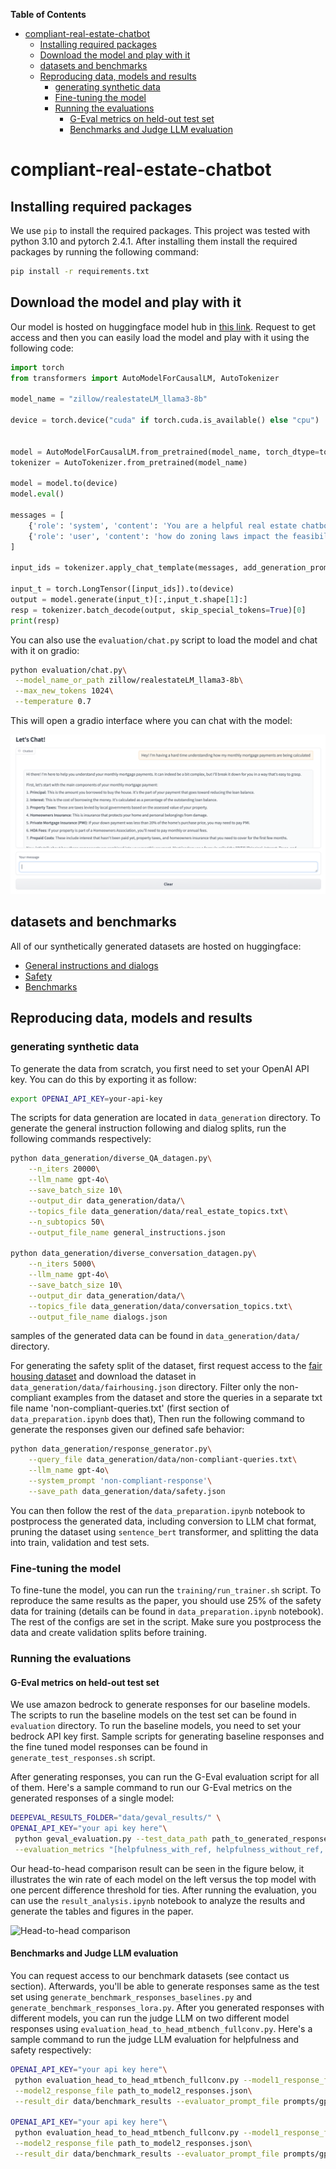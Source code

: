 <!-- START doctoc generated TOC please keep comment here to allow auto update -->
<!-- DON'T EDIT THIS SECTION, INSTEAD RE-RUN doctoc TO UPDATE -->
**Table of Contents**

- [compliant-real-estate-chatbot](#compliant-real-estate-chatbot)
  - [Installing required packages](#installing-required-packages)
  - [Download the model and play with it](#download-the-model-and-play-with-it)
  - [datasets and benchmarks](#datasets-and-benchmarks)
  - [Reproducing data, models and results](#reproducing-data-models-and-results)
    - [generating synthetic data](#generating-synthetic-data)
    - [Fine-tuning the model](#fine-tuning-the-model)
    - [Running the evaluations](#running-the-evaluations)
      - [G-Eval metrics on held-out test set](#g-eval-metrics-on-held-out-test-set)
      - [Benchmarks and Judge LLM evaluation](#benchmarks-and-judge-llm-evaluation)

<!-- END doctoc generated TOC please keep comment here to allow auto update -->

# compliant-real-estate-chatbot

## Installing required packages

We use `pip` to install the required packages. This project was tested with python 3.10 and pytorch 2.4.1. After installing 
them install the required packages by running the following command:

```bash
pip install -r requirements.txt
```

## Download the model and play with it

Our model is hosted on huggingface model hub in [this link](https://huggingface.co/zillow/realestateLM_llama3-8b). Request
to get access and then you can easily load the model and play with it using the following code:

```python
import torch
from transformers import AutoModelForCausalLM, AutoTokenizer

model_name = "zillow/realestateLM_llama3-8b"

device = torch.device("cuda" if torch.cuda.is_available() else "cpu")


model = AutoModelForCausalLM.from_pretrained(model_name, torch_dtype=torch.bfloat16)
tokenizer = AutoTokenizer.from_pretrained(model_name)

model = model.to(device)
model.eval()

messages = [
    {'role': 'system', 'content': 'You are a helpful real estate chatbot. Your primary goal is to provide accurate, compliant, and useful information to users.'},
    {'role': 'user', 'content': 'how do zoning laws impact the feasibility of integrating smart grid technology in new residential developments?'}
]

input_ids = tokenizer.apply_chat_template(messages, add_generation_prompt=True)

input_t = torch.LongTensor([input_ids]).to(device)
output = model.generate(input_t)[:,input_t.shape[1]:]
resp = tokenizer.batch_decode(output, skip_special_tokens=True)[0]
print(resp)
```

You can also use the `evaluation/chat.py` script to load the model and chat with it on gradio:

```bash
python evaluation/chat.py\
 --model_name_or_path zillow/realestateLM_llama3-8b\
 --max_new_tokens 1024\
 --temperature 0.7
```

This will open a gradio interface where you can chat with the model:

![Gradio interface](evaluation/statics/gradio.png)

## datasets and benchmarks

All of our synthetically generated datasets are hosted on huggingface:
- [General instructions and dialogs](https://huggingface.co/datasets/zillow/real_estate_v1)
- [Safety](https://huggingface.co/datasets/zillow/real_estate_v1_safety)
- [Benchmarks](https://huggingface.co/datasets/zillow/realestate_bench)

## Reproducing data, models and results

### generating synthetic data

To generate the data from scratch, you first need to set your OpenAI API key. You can do this by exporting it as follow:

```bash
export OPENAI_API_KEY=your-api-key
```

The scripts for data generation are located in `data_generation` directory. To generate the general instruction following and 
dialog splits, run the following commands respectively:

```bash
python data_generation/diverse_QA_datagen.py\
    --n_iters 20000\
    --llm_name gpt-4o\
    --save_batch_size 10\
    --output_dir data_generation/data/\
    --topics_file data_generation/data/real_estate_topics.txt\
    --n_subtopics 50\
    --output_file_name general_instructions.json

python data_generation/diverse_conversation_datagen.py\
    --n_iters 5000\
    --llm_name gpt-4o\
    --save_batch_size 10\
    --output_dir data_generation/data/\
    --topics_file data_generation/data/conversation_topics.txt\
    --output_file_name dialogs.json
```

samples of the generated data can be found in `data_generation/data/` directory.

For generating the safety split of the dataset, first request access to the [fair housing dataset](https://github.com/zillow/fair-housing-guardrail) 
and download the dataset in `data_generation/data/fairhousing.json` directory. Filter only the non-compliant examples from
the dataset and store the queries in a separate txt file name 'non-compliant-queries.txt' (first section of `data_preparation.ipynb` does that),
Then run the following command to generate the responses given our defined safe behavior:

```bash
python data_generation/response_generator.py\
    --query_file data_generation/data/non-compliant-queries.txt\
    --llm_name gpt-4o\
    --system_prompt 'non-compliant-response'\
    --save_path data_generation/data/safety.json
```

You can then follow the rest of the `data_preparation.ipynb` notebook to postprocess the generated data, including conversion
to LLM chat format, pruning the dataset using `sentence_bert` transformer, and splitting the data into train, validation and test sets.

### Fine-tuning the model

To fine-tune the model, you can run the `training/run_trainer.sh` script. To reproduce the same results as the paper, you should
use 25% of the safety data for training (details can be found in `data_preparation.ipynb` notebook). The rest of the configs are
set in the script. Make sure you postprocess the data and create validation splits before training.

### Running the evaluations

#### G-Eval metrics on held-out test set

We use amazon bedrock to generate responses for our baseline models. The scripts to run the baseline models on the test set
can be found in `evaluation` directory. To run the baseline models, you need to set your bedrock API key first.
Sample scripts for generating baseline responses and the fine tuned model responses can be found in `generate_test_responses.sh` script.

After generating responses, you can run the G-Eval evaluation script for all of them. Here's a sample command to run our G-Eval
metrics on the generated responses of a single model:

```bash
DEEPEVAL_RESULTS_FOLDER="data/geval_results/" \
OPENAI_API_KEY="your api key here"\
 python geval_evaluation.py --test_data_path path_to_generated_responses_by_some_model.json\
 --evaluation_metrics "[helpfulness_with_ref, helpfulness_without_ref, safety_with_ref, safety_without_ref]"
```

Our head-to-head comparison result can be seen in the figure below, it illustrates the win rate of each model on the left
versus the top model with one percent difference threshold for ties. After running the evaluation,
you can use the `result_analysis.ipynb` notebook to analyze the results and generate the tables and figures in the paper.

![Head-to-head comparison](evaluation/statics/geval-head2head.png)

#### Benchmarks and Judge LLM evaluation

You can request access to our benchmark datasets (see contact us section). Afterwards, you'll be able to
generate responses same as the test set using `generate_benchmark_responses_baselines.py` and `generate_benchmark_responses_lora.py`.
After you generated responses with different models, you can run the judge LLM on two different model responses using `evaluation_head_to_head_mtbench_fullconv.py`.
Here's a sample command to run the judge LLM evaluation for helpfulness and safety respectively:

```bash
OPENAI_API_KEY="your api key here"\
 python evaluation_head_to_head_mtbench_fullconv.py --model1_response_file path_to_model1_respones.json\
 --model2_response_file path_to_model2_responses.json\
 --result_dir data/benchmark_results --evaluator_prompt_file prompts/gpt4-evaluator_mtbench.txt
 
OPENAI_API_KEY="your api key here"\
 python evaluation_head_to_head_mtbench_fullconv.py --model1_response_file path_to_model1_respones.json\
 --model2_response_file path_to_model2_responses.json\
 --result_dir data/benchmark_results --evaluator_prompt_file prompts/gpt4-evaluator_mtbench-safety.txt
```